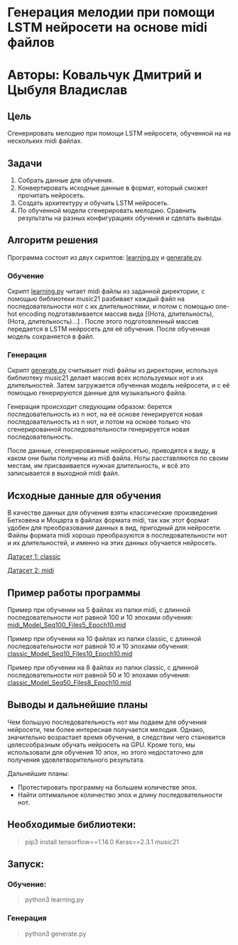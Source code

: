# Генерация мелодии при помощи LSTM нейросети на основе midi файлов
# Авторы: Ковальчук Дмитрий и Цыбуля Владислав
## Цель
Сгенерировать мелодию при помощи LSTM нейросети, обученной на на нескольких midi файлах.
## Задачи
1. Собрать данные для обучения.
2. Конвертировать исходные данные в формат, который сможет прочитать нейросеть.
3. Создать архитектуру и обучить LSTM нейросеть.
4. По обученной модели сгенерировать мелодию.
Сравнить результаты на разных конфигурациях обучения и сделать выводы.
## Алгоритм решения
Программа состоит из двух скриптов: [learning.py](learning.py) и [generate.py](generate.py).
### Обучение
Скрипт [learning.py](learning.py) читает midi файлы из заданной директории, с помощью библиотеки music21 разбивает каждый файл на последовательности нот с их длительностями, и потом с помощью one-hot encoding подготавливается массив вида [(Нота, длительность), (Нота, длительность)...] . После этого подготовленный массив передается в LSTM нейросеть для её обучения. После обученная модель сохраняется в файл.
### Генерация
Скрипт [generate.py](generate.py) считывыет midi файлы из директории, используя библиотеку music21 делает массив всех используемых нот и их длительностей. Затем загружается обученная модель нейросети, и с её помощью генерируются данные для музыкального файла. 

Генерация происходит следующим образом: берется последовательность из n нот, на её основе генерируется новая последовательность из n нот, и потом на основе только что сгенерированной последовательности генерируется новая последовательность. 

После данные, сгенерированные нейросетью, приводятся к виду, в каком они были получены из midi файла. Ноты расставляются по своим местам, им присваивается нужная длительность, и всё это записывается в выходной midi файл.
## Исходные данные для обучения
В качестве данных для обучения взяты классические произведения Бетховена и Моцарта в файлах формата midi, так как этот формат удобен для преобразования данных в вид, пригодный для нейросети. Файлы формата midi хорошо преобразуются в последовательности нот и их длительностей, и именно на этих данных обучается нейросеть.

[Датасет 1: classic](classic)

[Датасет 2: midi](midi)
## Пример работы программы
Пример при обучении на 5 файлах из папки midi, с длинной последовательности нот равной 100 и 10 эпохами обучения: [midi_Model_Seq100_Files5_Epoch10.mid](output/midi_Model_Seq100_Files5_Epoch10.mid)

Пример при обучении на 10 файлах из папки classic, с длинной последовательности нот равной 10 и 10 эпохами обучения: [classic_Model_Seq10_Files10_Epoch10.mid](output/classic_Model_Seq10_Files10_Epoch10.mid)

Пример при обучении на 8 файлах из папки classic, с длинной последовательности нот равной 50 и 10 эпохами обучения: [classic_Model_Seq50_Files8_Epoch10.mid](output/classic_Model_Seq50_Files8_Epoch10.mid)
## Выводы и дальнейшие планы
Чем большую последовательность нот мы подаем для обучения нейросети, тем более интересная получается мелодия. Однако, значительно возрастает время обучения, в следствии чего становится целесообразным обучать нейросеть на GPU. Кроме того, мы использовали для обучения 10 эпох, но этого недостаточно для получения удовлетворительного результата.

Дальнейшие планы:
* Протестировать программу на большем количестве эпох.
* Найти оптимальное количество эпох и длину последовательности нот.

## Необходимые библиотеки:
> pip3 install tensorflow==1.14.0 Keras==2.3.1 music21

## Запуск:
### Обучение:
> python3 learning.py
### Генерация
> python3 generate.py